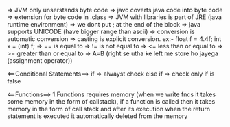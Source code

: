 => JVM only unserstands byte code
=> javc coverts java code into byte code
=> extension for byte code in .class
=> JVM with libraries is part of JRE (java runtime environment)
=> we dont put ; at the end of the block
=> java supports UNICODE (have bigger range than ascii)
=> conversion is automatic conversion
=> casting is explicit conversion. ex:- float f = 4.4f; int x = (int) f;
=> == is equal to
=> != is not equal to
=> <= less than or equal to
=> >= greater than or equal to
=> A=B (right se utha ke left me store ho jayega (assignment operator))

<==Conditional Statements==>
if => alwayst check
else if => check only if is false

<==Functions==>
1.Functions requires memory (when we write fncs it takes some memory in the form of callstack), if a function is called then it takes memory in the form of call stack and after its execution when the return statement is executed it automatically deleted from the memory
